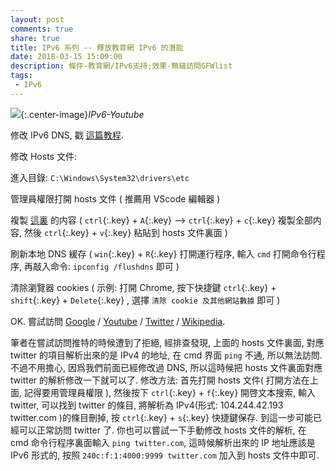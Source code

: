 ```yaml
---
layout: post
comments: true
share: true
title: IPv6 系列 -- 釋放教育網 IPv6 的潛能
date: 2018-03-15 15:09:00
description: 條件-教育網/IPv6支持;效果-無縫訪問GFWlist
tags: 
 - IPv6
---
```


![](http://telegra.ph/file/a24811d539183e435b271.jpg){:.center-image}*IPv6-Youtube*

修改 IPv6 DNS, 戳 [這篇教程](http://test007.gq/IPV6-cmd).

修改 Hosts 文件:

進入目錄: `C:\Windows\System32\drivers\etc`

管理員權限打開 hosts 文件 ( 推薦用 VScode 編輯器 )

複製 [這裏](https://raw.githubusercontent.com/lennylxx/ipv6-hosts/master/hosts) 的内容 ( `ctrl`{:.key} + `A`{:.key} --> `ctrl`{:.key} + `c`{:.key} 複製全部内容, 然後 `ctrl`{:.key} + `v`{:.key} 粘貼到 hosts 文件裏面 )

刷新本地 DNS 緩存 ( `win`{:.key} + `R`{:.key} 打開運行程序, 輸入 `cmd` 打開命令行程序, 再敲入命令: `ipconfig /flushdns` 即可 )

清除瀏覽器 cookies ( 示例: 打開 Chrome, 按下快捷鍵 `ctrl`{:.key} + `shift`{:.key} + `Delete`{:.key} , 選擇 `清除 cookie 及其他網站數據` 即可 )

OK. 嘗試訪問 [Google](https://www.google.com.hk) / [Youtube](https://www.youtube.com/) / [Twitter](https://twitter.com/) / [Wikipedia](https://www.wikipedia.org/). 

筆者在嘗試訪問推特的時候遭到了拒絕, 經排查發現, 上面的 hosts 文件裏面, 對應 twitter 的項目解析出來的是 IPv4 的地址, 在 cmd 界面 `ping` 不通, 所以無法訪問. 不過不用擔心, 因爲我們前面已經修改過 DNS, 所以這時候把 hosts 文件裏面對應 twitter 的解析修改一下就可以了. 修改方法: 首先打開 hosts 文件( 打開方法在上面, 記得要用管理員權限 ), 然後按下 `ctrl`{:.key} + `f`{:.key} 開啓文本搜索, 輸入 twitter, 可以找到 twitter 的條目, 將解析為 IPv4(形式: 104.244.42.193 twitter.com )的條目刪掉, 按 `ctrl`{:.key} + `s`{:.key} 快捷鍵保存. 到這一步可能已經可以正常訪問 twitter 了. 你也可以嘗試一下手動修改 hosts 文件的解析, 在 cmd 命令行程序裏面輸入 `ping twitter.com`, 這時候解析出來的 IP 地址應該是 IPv6 形式的, 按照 `240c:f:1:4000:9999 twitter.com` 加入到 hosts 文件中即可.